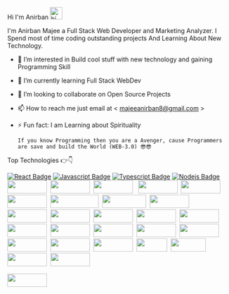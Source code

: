  Hi I'm Anirban <img src="https://user-images.githubusercontent.com/1303154/88677602-1635ba80-d120-11ea-84d8-d263ba5fc3c0.gif" width="28px" alt="hi">

I'm Anirban Majee a Full Stack Web Developer and Marketing Analyzer. I Spend most of time coding outstanding projects And Learning About New Technology.

- 👀 I’m interested in Build cool stuff with new technology and gaining Programming Skill
- 🌱 I’m currently learning Full Stack WebDev
- 💞️ I’m looking to collaborate on Open Source Projects
- 📫 How to reach me just email at  < majeeanirban8@gmail.com > 
- ⚡ Fun fact: I am Learning about Spirituality 

      If you know Programming then you are a Avenger, cause Programmers are save and build the World (WEB-3.0) 😎😎
Top Technologies 👉👇

[![React Badge](https://img.shields.io/badge/-React-61DBFB?style=for-the-badge&labelColor=black&logo=react&logoColor=61DBFB)](#) [![Javascript Badge](https://img.shields.io/badge/-Javascript-F0DB4F?style=for-the-badge&labelColor=black&logo=javascript&logoColor=F0DB4F)](#) [![Typescript Badge](https://img.shields.io/badge/-Typescript-007acc?style=for-the-badge&labelColor=black&logo=typescript&logoColor=007acc)](#) [![Nodejs Badge](https://img.shields.io/badge/-Nodejs-3C873A?style=for-the-badge&labelColor=black&logo=node.js&logoColor=3C873A)](#)
<img src="https://img.shields.io/badge/HTML5-E34F26?style=for-the-badge&logo=html5&logoColor=white" width="90" height="30">&nbsp;
<img src="https://img.shields.io/badge/CSS3-1572B6?style=for-the-badge&logo=css3&logoColor=white" width="90" height="30">&nbsp;
<img src="https://img.shields.io/badge/Python-3776AB?style=for-the-badge&logo=python&logoColor=white" width="90" height="30">
&nbsp;
<img src="https://img.shields.io/badge/MongoDB-4EA94B?style=for-the-badge&logo=mongodb&logoColor=white" width="90" height="30">&nbsp;
<img src="https://img.shields.io/badge/Canva-%2300C4CC.svg?&style=for-the-badge&logo=Canva&logoColor=white" width="90" height="30">&nbsp;
<img src="https://img.shields.io/badge/Figma-F24E1E?style=for-the-badge&logo=figma&logoColor=white" width="90" height="30">&nbsp;
<img src="https://img.shields.io/badge/free%20code%20camp-27273D?style=for-the-badge&logo=freecodecamp&logoColor=white" width="110" height="30">&nbsp;
<img src="https://img.shields.io/badge/Khan%20Academy-14BF96?style=for-the-badge&logo=Khan%20Academy&logoColor=white" width="100" height="30">&nbsp;
<img src="https://img.shields.io/badge/Udacity-grey?style=for-the-badge&logo=udacity&logoColor=#5FCFEE" width="90" height="30">&nbsp;
<img src="https://img.shields.io/badge/firebase-ffca28?style=for-the-badge&logo=firebase&logoColor=black" width="90" height="30">&nbsp;
<img src="https://img.shields.io/badge/Handlebars.js-f0772b?style=for-the-badge&logo=handlebarsdotjs&logoColor=black" width="90" height="30">&nbsp;
<img src="https://img.shields.io/badge/JWT-000000?style=for-the-badge&logo=JSON%20web%20tokens&logoColor=white" width="90" height="30">&nbsp;
<img src="https://img.shields.io/badge/Express.js-000000?style=for-the-badge&logo=express&logoColor=white" width="90" height="30">&nbsp;
<img src="https://img.shields.io/badge/Electron-2B2E3A?style=for-the-badge&logo=electron&logoColor=9FEAF9" width="90" height="30">&nbsp;
<img src="https://img.shields.io/badge/Redux-593D88?style=for-the-badge&logo=redux&logoColor=white" width="90" height="30">&nbsp;
<img src="https://img.shields.io/badge/CSS3-1572B6?style=for-the-badge&logo=css3&logoColor=white" width="90" height="30">&nbsp;
<img src="https://img.shields.io/badge/HTML5-E34F26?style=for-the-badge&logo=html5&logoColor=white" width="90" height="30">&nbsp;
<img src="https://img.shields.io/badge/Discord-7289DA?style=for-the-badge&logo=discord&logoColor=white" width="90" height="30">&nbsp;
<img src="https://img.shields.io/badge/MDN_Web_Docs-black?style=for-the-badge&logo=mdnwebdocs&logoColor=white" width="90" height="30">&nbsp;
<img src="https://img.shields.io/badge/-LeetCode-FFA116?style=for-the-badge&logo=LeetCode&logoColor=black" width="90" height="30">&nbsp;
<img src="https://img.shields.io/badge/-Hackerrank-2EC866?style=for-the-badge&logo=HackerRank&logoColor=white" width="90" height="30">&nbsp;
<img src="https://img.shields.io/badge/Stack_Overflow-FE7A16?style=for-the-badge&logo=stack-overflow&logoColor=white" width="90" height="30">&nbsp;
<img src="https://img.shields.io/badge/C-00599C?style=for-the-badge&logo=&logoColor=white" width="70" height="30">&nbsp;
<img src="https://img.shields.io/badge/C%2B%2B-00599C?style=for-the-badge&logo=c%2B%2B&logoColor=white" width="80" height="30">&nbsp;
<img src="https://img.shields.io/badge/Solidity-e6e6e6?style=for-the-badge&logo=solidity&logoColor=black" width="90" height="30">&nbsp;
<img src="	https://img.shields.io/badge/Go-00ADD8?style=for-the-badge&logo=go&logoColor=white" width="90" height="30">&nbsp;

<img src="" width="90" height="30">&nbsp;





